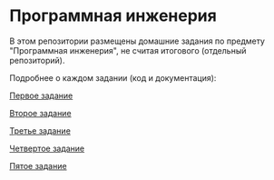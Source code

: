 # Программная инженерия
В этом репозитории размещены домашние задания по предмету "Программная инженерия", не считая итогового (отдельный репозиторий).

Подробнее о каждом задании (код и документация):

[Первое задание](https://github.com/isackcorn/softwareEngineeringVL/tree/main/Homework_1)

[Второе задание](https://github.com/isackcorn/softwareEngineeringVL/tree/main/Homework_2)

[Третье задание](https://github.com/isackcorn/softwareEngineeringVL/tree/main/Homework_3)

[Четвертое задание](https://github.com/isackcorn/softwareEngineeringVL/tree/main/Homework_4)

[Пятое задание](https://github.com/isackcorn/softwareEngineeringVL/tree/main/Homework_5)
